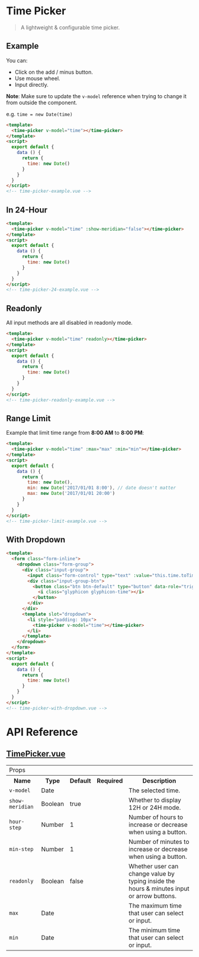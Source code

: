 # Time Picker

> A lightweight & configurable time picker.

## Example

You can:

* Click on the add / minus button.
* Use mouse wheel.
* Input directly.

**Note**: Make sure to update the `v-model` reference when trying to change it from outside the component.

e.g. `time = new Date(time)`

```html
<template>
  <time-picker v-model="time"></time-picker>
</template>
<script>
  export default {
    data () {
      return {
        time: new Date()
      }
    }
  }
</script>
<!-- time-picker-example.vue -->
```

## In 24-Hour

```html
<template>
  <time-picker v-model="time" :show-meridian="false"></time-picker>
</template>
<script>
  export default {
    data () {
      return {
        time: new Date()
      }
    }
  }
</script>
<!-- time-picker-24-example.vue -->
```

## Readonly

All input methods are all disabled in readonly mode.

```html
<template>
  <time-picker v-model="time" readonly></time-picker>
</template>
<script>
  export default {
    data () {
      return {
        time: new Date()
      }
    }
  }
</script>
<!-- time-picker-readonly-example.vue -->
```

## Range Limit

Example that limit time range from **8:00 AM** to **8:00 PM**:

```html
<template>
  <time-picker v-model="time" :max="max" :min="min"></time-picker>
</template>
<script>
  export default {
    data () {
      return {
        time: new Date(),
        min: new Date('2017/01/01 8:00'), // date doesn't matter
        max: new Date('2017/01/01 20:00')
      }
    }
  }
</script>
<!-- time-picker-limit-example.vue -->
```

## With Dropdown

```html
<template>
  <form class="form-inline">
    <dropdown class="form-group">
      <div class="input-group">
        <input class="form-control" type="text" :value="this.time.toTimeString()" readonly="readonly">
        <div class="input-group-btn">
          <button class="btn btn-default" type="button" data-role="trigger">
            <i class="glyphicon glyphicon-time"></i>
          </button>
        </div>
      </div>
      <template slot="dropdown">
        <li style="padding: 10px">
          <time-picker v-model="time"></time-picker>
        </li>
      </template>
    </dropdown>
  </form>
</template>
<script>
  export default {
    data () {
      return {
        time: new Date()
      }
    }
  }
</script>
<!-- time-picker-with-dropdown.vue -->
```


# API Reference

## [TimePicker.vue](https://github.com/wxsms/uiv/tree/master/src/components/timepicker/TimePicker.vue)

<div class="table-responsive">
  <table class="table table-bordered">
    <tbody>
    <tr>
      <td colspan="5"><span class="label label-default">Props</span></td>
    </tr>
    <tr>
      <th>Name</th>
      <th>Type</th>
      <th>Default</th>
      <th width="50px">Required</th>
      <th>Description</th>
    </tr>
    <tr>
      <td nowrap="nowrap"><code>v-model</code></td>
      <td>Date</td>
      <td></td>
      <td><i class="glyphicon glyphicon-ok"></i></td>
      <td>The selected time.</td>
    </tr>
    <tr>
      <td nowrap="nowrap"><code>show-meridian</code></td>
      <td>Boolean</td>
      <td>true</td>
      <td></td>
      <td>Whether to display 12H or 24H mode.</td>
    </tr>
    <tr>
      <td nowrap="nowrap"><code>hour-step</code></td>
      <td>Number</td>
      <td>1</td>
      <td></td>
      <td>Number of hours to increase or decrease when using a button.</td>
    </tr>
    <tr>
      <td nowrap="nowrap"><code>min-step</code></td>
      <td>Number</td>
      <td>1</td>
      <td></td>
      <td>Number of minutes to increase or decrease when using a button.</td>
    </tr>
    <tr>
      <td nowrap="nowrap"><code>readonly</code></td>
      <td>Boolean</td>
      <td>false</td>
      <td></td>
      <td>
        Whether user can change value by typing inside the hours &amp; minutes input or arrow buttons.
      </td>
    </tr>
    <tr>
      <td nowrap="nowrap"><code>max</code></td>
      <td>Date</td>
      <td></td>
      <td></td>
      <td>The maximum time that user can select or input.</td>
    </tr>
    <tr>
      <td nowrap="nowrap"><code>min</code></td>
      <td>Date</td>
      <td></td>
      <td></td>
      <td>The minimum time that user can select or input.</td>
    </tr>
    </tbody>
  </table>
</div>
